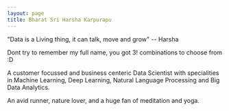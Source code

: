 ```yaml
---
layout: page
title: Bharat Sri Harsha Karpurapu
---
```

"Data is a Living thing, it can talk, move and grow" -- Harsha

<p>Dont try to remember my full name, you got 3! combinations to choose from :D</p>

<p>A customer focussed and business centeric Data Scientist with specialities in Machine Learning, Deep Learning, Natural Language Processing and Big Data Analytics. </p>

<p>An avid runner, nature lover, and a huge fan of meditation and yoga.</p>




